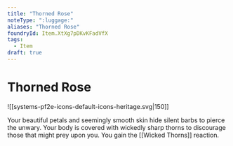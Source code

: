 ```yaml
---
title: "Thorned Rose"
noteType: ":luggage:"
aliases: "Thorned Rose"
foundryId: Item.XtXg7pDKvKFadVfX
tags:
  - Item
draft: true
---
```


# Thorned Rose
![[systems-pf2e-icons-default-icons-heritage.svg|150]]

Your beautiful petals and seemingly smooth skin hide silent barbs to pierce the unwary. Your body is covered with wickedly sharp thorns to discourage those that might prey upon you. You gain the [[Wicked Thorns]] reaction.
